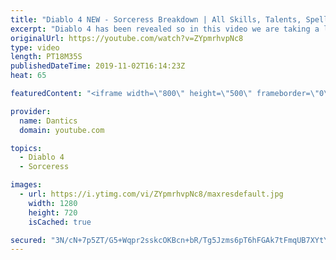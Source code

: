 ```yaml
---
title: "Diablo 4 NEW - Sorceress Breakdown | All Skills, Talents, Spells (demo)"
excerpt: "Diablo 4 has been revealed so in this video we are taking a look at The Sorceress, all her spells, skills, talents and more. Sorc: https://youtu.be/ZYpmrhvpNc8 ..."
originalUrl: https://youtube.com/watch?v=ZYpmrhvpNc8
type: video
length: PT18M35S
publishedDateTime: 2019-11-02T16:14:23Z
heat: 65

featuredContent: "<iframe width=\"800\" height=\"500\" frameborder=\"0\" src=\"https://www.youtube.com/embed/ZYpmrhvpNc8\" allow=\"accelerometer; autoplay; encrypted-media; gyroscope; picture-in-picture\" allowfullscreen></iframe>"

provider:
  name: Dantics
  domain: youtube.com

topics:
  - Diablo 4
  - Sorceress

images:
  - url: https://i.ytimg.com/vi/ZYpmrhvpNc8/maxresdefault.jpg
    width: 1280
    height: 720
    isCached: true

secured: "3N/cN+7p5ZT/G5+Wqpr2sskcOKBcn+bR/Tg5Jzms6pT6hFGAk7tFmqUB7XYtYKSv6oOzuyaxqOhq1zKAMv3tOUD9rdQIrj0oaFj3lQgIq913s3NOhfw3rVfZdSdaieg3KvP8FeFgBy2VUu+Q0r9zftMsAiyVyOhf52Y3jxvGFPf+mMhj/femBG1JOI57gphpAo2eFHajOv2NtFgsc+VD5l06VN2D5iook9TjTcjtraLOXzbQ1hHjmSTR53arVsZ0kTu4CgdupGuXpxF8q0NV3b0mIb0kg81tvpgCUyzCG+a7bJ8Vv/gpMHgMIM0bel/CJStsrLjgzOBDcRU/zdc7ZxF59MKEh/B24bHLEXQ0BQCfUEFkO9OtWWlYsCo/sEefutd/pEDsJrryfAf09wWWrw==;yzNKDjKL5rqYb2d431H/RQ=="
---
```


